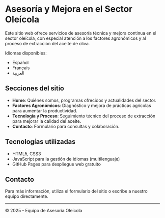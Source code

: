 # Asesoría y Mejora en el Sector Oleícola

Este sitio web ofrece servicios de asesoría técnica y mejora continua en el sector oleícola, con especial atención a los factores agronómicos y al proceso de extracción del aceite de oliva.

Idiomas disponibles:
- Español
- Français
- العربية

## Secciones del sitio

- **Home**: Quiénes somos, programas ofrecidos y actualidades del sector.
- **Factores Agronómicos**: Diagnóstico y mejora de prácticas agrícolas para aumentar la productividad.
- **Tecnología y Proceso**: Seguimiento técnico del proceso de extracción para mejorar la calidad del aceite.
- **Contacto**: Formulario para consultas y colaboración.

## Tecnologías utilizadas

- HTML5, CSS3
- JavaScript para la gestión de idiomas (multilenguaje)
- GitHub Pages para despliegue web gratuito

## Contacto

Para más información, utiliza el formulario del sitio o escribe a nuestro equipo directamente.

---

© 2025 - Equipo de Asesoría Oleícola
